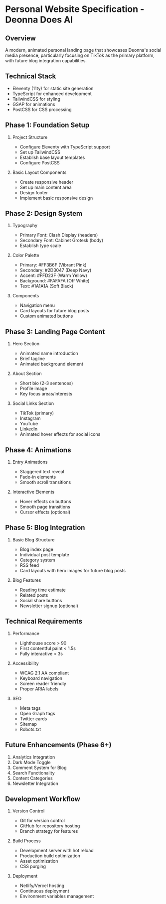 # Personal Website Specification - Deonna Does AI

## Overview

A modern, animated personal landing page that showcases Deonna's social media presence, particularly focusing on TikTok as the primary platform, with future blog integration capabilities.

## Technical Stack

- Eleventy (11ty) for static site generation
- TypeScript for enhanced development
- TailwindCSS for styling
- GSAP for animations
- PostCSS for CSS processing

## Phase 1: Foundation Setup

1. Project Structure

   - Configure Eleventy with TypeScript support
   - Set up TailwindCSS
   - Establish base layout templates
   - Configure PostCSS

2. Basic Layout Components
   - Create responsive header
   - Set up main content area
   - Design footer
   - Implement basic responsive design

## Phase 2: Design System

1. Typography

   - Primary Font: Clash Display (headers)
   - Secondary Font: Cabinet Grotesk (body)
   - Establish type scale

2. Color Palette

   - Primary: #FF3B6F (Vibrant Pink)
   - Secondary: #2D3047 (Deep Navy)
   - Accent: #FFD23F (Warm Yellow)
   - Background: #FAFAFA (Off White)
   - Text: #1A1A1A (Soft Black)

3. Components
   - Navigation menu
   - Card layouts for future blog posts
   - Custom animated buttons

## Phase 3: Landing Page Content

1. Hero Section

   - Animated name introduction
   - Brief tagline
   - Animated background element

2. About Section

   - Short bio (2-3 sentences)
   - Profile image
   - Key focus areas/interests

3. Social Links Section
   - TikTok (primary)
   - Instagram
   - YouTube
   - LinkedIn
   - Animated hover effects for social icons

## Phase 4: Animations

1. Entry Animations

   - Staggered text reveal
   - Fade-in elements
   - Smooth scroll transitions

2. Interactive Elements
   - Hover effects on buttons
   - Smooth page transitions
   - Cursor effects (optional)

## Phase 5: Blog Integration

1. Basic Blog Structure

   - Blog index page
   - Individual post template
   - Category system
   - RSS feed
   - Card layouts with hero images for future blog posts

2. Blog Features
   - Reading time estimate
   - Related posts
   - Social share buttons
   - Newsletter signup (optional)

## Technical Requirements

1. Performance

   - Lighthouse score > 90
   - First contentful paint < 1.5s
   - Fully interactive < 3s

2. Accessibility

   - WCAG 2.1 AA compliant
   - Keyboard navigation
   - Screen reader friendly
   - Proper ARIA labels

3. SEO
   - Meta tags
   - Open Graph tags
   - Twitter cards
   - Sitemap
   - Robots.txt

## Future Enhancements (Phase 6+)

1. Analytics Integration
2. Dark Mode Toggle
3. Comment System for Blog
4. Search Functionality
5. Content Categories
6. Newsletter Integration

## Development Workflow

1. Version Control

   - Git for version control
   - GitHub for repository hosting
   - Branch strategy for features

2. Build Process

   - Development server with hot reload
   - Production build optimization
   - Asset optimization
   - CSS purging

3. Deployment
   - Netlify/Vercel hosting
   - Continuous deployment
   - Environment variables management
